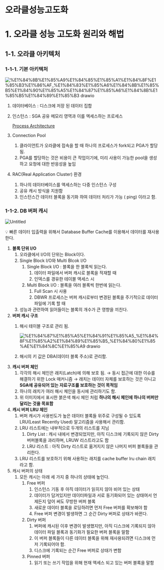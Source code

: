 # 오라클성능고도화

# 1. 오라클 성능 고도화 원리와 해법

## 1-1. 오라클 아키텍처

### 1-1-1. 기본 아키텍처

![%E1%84%8B%E1%85%A9%E1%84%85%E1%85%A1%E1%84%8F%E1%85%B3%E1%86%AF_%E1%84%83%E1%85%A6%E1%84%8B%E1%85%B5%E1%84%90%E1%85%A5%E1%84%87%E1%85%A6%E1%84%8B%E1%85%B5%E1%84%89%E1%85%B3 drawio](https://user-images.githubusercontent.com/91730236/192124701-36bb7d94-fe43-44c1-a4cb-9ad6d7615518.png)

1. 데이터베이스 : 디스크에 저장 된 데이터 집합
2. 인스턴스 : SGA 공유 메모리 영역과 이를 엑세스하는 프로세스
    
    [Process Architecture](https://docs.oracle.com/cd/B19306_01/server.102/b14220/process.htm)
    
3. Connection Pool
    1. 클라이언트가 오라클에 접속을 할 때 하나의 프로세스가 fork되고  PGA가 할당 됨.
    2. PGA를 할당하는 것은 비용이 큰 작업이기에, 미리 사용이 가능한 pool을 생성하고 요청에 대한 반응성을 높임
4. RAC(Real Application Cluster) 환경
    1. 하나의 데이터베이스를 액세스하는 다중 인스턴스 구성
    2. 공유 캐시 방식을 지원함
    3. 인스턴스간 데이터 블록을 동기화 하여 데이터 처리가 가능 ( ping) 이라고 함.

### 1-1-2. DB 버퍼 캐시

![Untitled](https://user-images.githubusercontent.com/91730236/192124730-2667fd0d-7ca7-49cc-a82f-f2ccbb67ca51.png)

<aside>
💡 빠른 데이터 입출력을 위해서 Database Buffer Cache를 이용해서 데이터를 재사용 한다.

</aside>

1. **블록 단위 I/O**
    1. 오라클에서 I/O의 단위는 Block이다.
    2. Single Block I/O와 Multi Blcok I/O
        1. Single Block I/O : 블록을 한 블록씩 읽는다.
            1. 데이터 파일에서 버퍼 캐시로 블록을 적재할 때
            2. 인덱스를 경유한 테이블 액세스 시
        2. Multi Block I/O : 블록을 여러 블록씩 한번에 읽는다.
            1. Full Scan 시 사용
            2. DBWR 프로세스는 버퍼 캐시로부터 변경된 블록을 주기적으로 데이터 파일에 기록 할 때
    3. 성능과 관련하여 읽어들이는 블록의 개수가 큰 영향을 끼친다.
2. **버퍼 캐시 구조**
    1. 해시 테이블 구조로 관리 됨.
        
        ![%E1%84%87%E1%85%A5%E1%84%91%E1%85%A5_%E1%84%8F%E1%85%A2%E1%84%89%E1%85%B5_%E1%84%80%E1%85%AE%E1%84%8C%E1%85%A9 drawio](https://user-images.githubusercontent.com/91730236/192124737-b71bad7d-a91f-4aeb-9b1b-9a1e16728a7c.png)
        
    2. 해시의 키 값은 DBA(데이터 블록 주소)로 관리함.
3. **캐시 버퍼 체인**
    1. 각각의 해시 체인은 래치(Latch)에 의해 보호 됨. → 동시 접근에 대한 이슈를 해결하기 위한 Lock 매커니즘 → 래치는 데이터 자체를 보호하는 것은 아니고 **SGA에 공유되어 있는 자료구조를 보호하는 것이 목적임**
    2. 하나의 래치가 여러 해시 체인을 동시에 관리하기도 함.
    3. 위 이미지에서 표시한 붉은색 해시 체인 처럼 **하나의 해시 체인에 하나의 버퍼만 달리는 것을 목표함**
4. **캐시 버퍼 LRU 체인**
    1. 버퍼 캐시가 사용빈도가 높은 데이터 블록들 위주로 구성될 수 있도록 LRU(Least Recently Used) 알고리즘을 사용해서 관리함.
    2. LRU 리스트에는 내부적으로 두개의 리스트를 지님
        1. Dirty List : 캐시 내에서 변경되었지만, 아직 디스크에 기록되지 않은 Dirty 버퍼블록을 과리하며, LRUW 리스트라고도 함
        2. LRU 리스트 : 아직 Dirty 리스트로 옮겨지지 않은 나머지 버퍼 블록들을 관리한다.
    3. LRU 리스트를 보호하기 위해 사용하는 래치를 cache buffer lru chain 래치라고 함.
5. 캐시 버퍼의 상태
    1. 모든 캐시는 아래 세 가지 중 하나의 상태에 높인다.
        1. Free 버퍼 
            1. 인스턴스 기동 후 아직 데이터가 읽히지 않아 비어 있는 상태
            2. 데이터가 담겨있지만 데이터파일과 서로 동기화되어 있는 상태여서 언제든지 덮어 써도 무방한 버퍼 블록
            3. 새로운 데이터 블록을 로딩하려면 먼저 Free 버퍼를 확보해야 함
            4. Free 버퍼 변경이 발생하면 그 순간 Dirty 버퍼로 상태가 바뀐다.
        2. Dirty 버퍼
            1. 버퍼에 캐시된 이후 변경이 발생했지만, 아직 디스크에 기록되지 않아 데이터 파일 블록과 동기화가 필요한 버퍼 블록을 말함
            2. 이 버퍼 블록들이 다른 데이터 블록을 위해 재사용되려면 디스크에 먼저 기록되어야 함.
            3. 디스크에 기록되는 순간 Free 버퍼로 상태가 변함
        3. Pinned 버퍼
            1. 읽기 또는 쓰기 작업을 위해 현재 액세스 되고 있는 버퍼 블록을 말함
